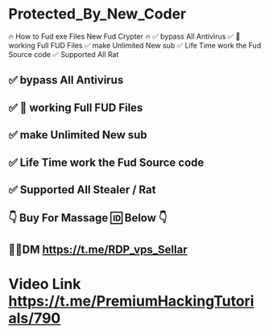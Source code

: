 # Protected_By_New_Coder
🔥 How to Fud exe Files New Fud Crypter 🔥  ✅ bypass All Antivirus ✅ 💯 working Full FUD Files ✅ make Unlimited New sub  ✅ Life Time work the Fud Source code ✅ Supported All Rat 


## ✅ bypass All Antivirus
## ✅ 💯 working Full FUD Files
## ✅ make Unlimited New sub 
## ✅ Life Time work the Fud Source code
## ✅ Supported All Stealer / Rat

## 👇 Buy For Massage 🆔 Below 👇

## 👤💬DM https://t.me/RDP_vps_Sellar
# Video Link https://t.me/PremiumHackingTutorials/790
